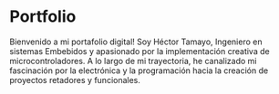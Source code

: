 # Portfolio
Bienvenido a mi portafolio digital! Soy Héctor Tamayo, Ingeniero en sistemas Embebidos y apasionado por la implementación creativa de microcontroladores. A lo largo de mi trayectoria, he canalizado mi fascinación por la electrónica y la programación hacia la creación de proyectos retadores y funcionales.
